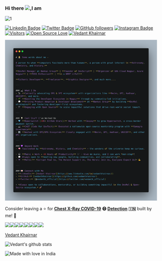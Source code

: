 
### Hi there <img src="https://github.com/TheDudeThatCode/TheDudeThatCode/blob/master/Assets/Hi.gif" width="29px">,I am 
![1](https://github.com/VedantKhairnar/VedantKhairnar/blob/master/assets/name.gif)

<div align="centre">

[![Linkedin Badge](https://img.shields.io/badge/-Vedant%20Khairnar-blue?style=social&logo=Linkedin&logoColor=blue&link=https://www.linkedin.com/in/vedantkhairnar/)](https://www.linkedin.com/in/vedantkhairnar/) [![Twitter Badge](http://img.shields.io/badge/-@VedantKhairnar3-1ca0f1?style=social&logo=twitter&logoColor=blue&link=https://twitter.com/VedantKhairnar3)](https://twitter.com/VedantKhairnar3) [![GitHub followers](https://img.shields.io/github/followers/VedantKhairnar?label=Follow&style=social)](https://github.com/VedantKhairnar/?tab=follow)
[![Instagram Badge](https://img.shields.io/badge/-kingsmanvk-blue?style=social&logo=Instagram&link=https://www.instagram.com/kingsmanvk/)](https://www.instagram.com/kingsmanvk/) [![Visitors](https://visitor-badge.glitch.me/badge?page_id=VedantKhairnar.visitor-badge)](https://github.com/VedantKhairnar) [![Open Source Love](https://badges.frapsoft.com/os/v2/open-source.svg?v=103)](https://github.com/VedantKhairnar)
 [![Vedant Khairnar](https://cdn.rawgit.com/sindresorhus/awesome/d7305f38d29fed78fa85652e3a63e154dd8e8829/media/badge.svg)](http://vedantkhairnar.ml/)

 </div>



![carbon](https://github.com/VedantKhairnar/VedantKhairnar/blob/master/assets/code.png)




<!---
A person to whom computers fascinate more than humans, a person with great interest in Astronomy, Chemistry and History.

A person who is also
Dev| Intern@Tesselate Imaging| Beta Microsoft Student Partner| Freelancer| DSC RCOEM Core| AI Mentor @Tesseract Coding| FOSS Enthusiast| in a DEEP Life!!

Pythonic Developer, Freelancer, Philantrophist, Graphics Designer and much more.... 


- 🔭 I’m currently working on my startup, Stay Tuned!!!
- 🌱 I’m currently establishing a coding community!! 
- 👯 I love to meet new people!!!
- 🧥 Corrupt Fear US, The Honest Support US, The Heroic join US, Everyone Expect US!!
- 💬 Ask me about any sort of motivation!!!
- 📫 How to reach me: [http://vedantkhairnar.ml/](http://vedantkhairnar.ml/)
- ⚡ Fun fact: Gimme Music and I will work 48hrs a day!!
-->

Consider leaving a :star: for **[Chest X-Ray COVID-19](https://github.com/VedantKhairnar/COVID-19-Chest-X-Ray-Infection-Classification) :mask: [Detection](https://github.com/VedantKhairnar/COVID-19-Chest-X-Ray-Infection-Classification) :india:** built by me! :hugs: <br>





[![](https://sourcerer.io/fame/VedantKhairnar/VedantKhairnar/VedantKhairnar.github.io/images/0)](https://sourcerer.io/fame/VedantKhairnar/VedantKhairnar/VedantKhairnar.github.io/links/0)[![](https://sourcerer.io/fame/VedantKhairnar/VedantKhairnar/VedantKhairnar.github.io/images/1)](https://sourcerer.io/fame/VedantKhairnar/VedantKhairnar/VedantKhairnar.github.io/links/1)[![](https://sourcerer.io/fame/VedantKhairnar/VedantKhairnar/VedantKhairnar.github.io/images/2)](https://sourcerer.io/fame/VedantKhairnar/VedantKhairnar/VedantKhairnar.github.io/links/2)[![](https://sourcerer.io/fame/VedantKhairnar/VedantKhairnar/VedantKhairnar.github.io/images/3)](https://sourcerer.io/fame/VedantKhairnar/VedantKhairnar/VedantKhairnar.github.io/links/3)[![](https://sourcerer.io/fame/VedantKhairnar/VedantKhairnar/VedantKhairnar.github.io/images/4)](https://sourcerer.io/fame/VedantKhairnar/VedantKhairnar/VedantKhairnar.github.io/links/4)[![](https://sourcerer.io/fame/VedantKhairnar/VedantKhairnar/VedantKhairnar.github.io/images/5)](https://sourcerer.io/fame/VedantKhairnar/VedantKhairnar/VedantKhairnar.github.io/links/5)[![](https://sourcerer.io/fame/VedantKhairnar/VedantKhairnar/VedantKhairnar.github.io/images/6)](https://sourcerer.io/fame/VedantKhairnar/VedantKhairnar/VedantKhairnar.github.io/links/6)[![](https://sourcerer.io/fame/VedantKhairnar/VedantKhairnar/VedantKhairnar.github.io/images/7)](https://sourcerer.io/fame/VedantKhairnar/VedantKhairnar/VedantKhairnar.github.io/links/7)

[Vedant Khairnar](http://vedantkhairnar.ml/)


![Vedant's github stats](https://github-readme-stats.vercel.app/api?username=VedantKhairnar&hide=["issues"]&show_icons=true)

![Made with love in India](https://madewithlove.now.sh/in?heart=true&template=for-the-badge)
